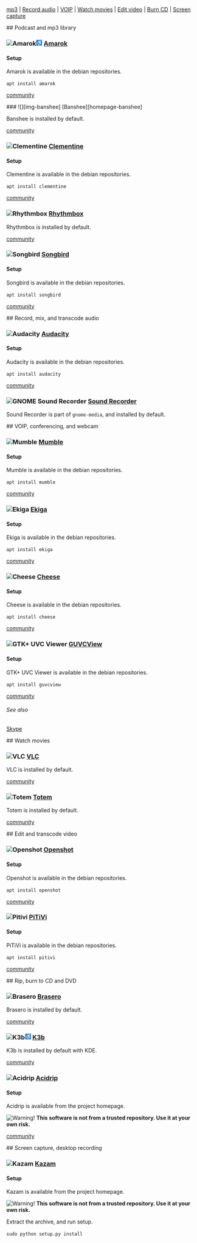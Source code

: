 [mp3][anchor-podcast-mp3] | [Record audio][anchor-record-audio] | [VOIP][anchor-voip] | [Watch movies][anchor-watch-movies] | [Edit video][anchor-edit-video] | [Burn CD][anchor-burn-cd] | [Screen capture][anchor-screen-capture]

[anchor-podcast-mp3]: #wiki-podcast-mp3
[anchor-record-audio]: #wiki-record-audio
[anchor-voip]: #wiki-voip
[anchor-watch-movies]: #wiki-watch-movies
[anchor-edit-video]: #wiki-edit-video
[anchor-burn-cd]: #wiki-burn-cd
[anchor-screen-capture]: #wiki-screen-capture

<a id="podcast-mp3"/>
## Podcast and mp3 library

### ![][img-amarok]![KDE][emblem-kde] [Amarok][homepage-amarok]
#### Setup  

Amarok is available in the debian repositories.  

`apt install amarok`  

[community][community-amarok]



<a id="banshee"/>
### ![][img-banshee] [Banshee][homepage-banshee]  

Banshee is installed by default.  

[community][community-banshee]

### ![][img-clementine] [Clementine][homepage-clementine]  
#### Setup  

Clementine is available in the debian repositories.  

`apt install clementine`  

[community][community-clementine]

### ![][img-rhythmbox] [Rhythmbox][homepage-rhythmbox]  

Rhythmbox is installed by default.  

[community][community-rhythmbox]

### ![][img-songbird] [Songbird][homepage-songbird]  

#### Setup  

Songbird is available in the debian repositories.  

`apt install songbird`  

[community][community-songbird]


<a id="record-audio"/>
## Record, mix, and transcode audio

### ![][img-audacity] [Audacity][homepage-audacity]

#### Setup  
Audacity is available in the debian repositories.  

`apt install audacity`  

[community][community-audacity]

### ![][img-gnome-sound-recorder] [Sound Recorder][homepage-gnome-sound-recorder]
Sound Recorder is part of `gnome-media`, and installed by default.  

<a id="voip" />
## VOIP, conferencing, and webcam 

### ![][img-mumble] [Mumble][homepage-mumble]

#### Setup  
Mumble is available in the debian repositories.  

`apt install mumble`  

[community][community-mumble]

### ![][img-ekiga] [Ekiga][homepage-ekiga]

#### Setup
Ekiga is available in the debian repositories.

`apt install ekiga`

[community][community-ekiga]

### ![][img-cheese] [Cheese][homepage-cheese]
#### Setup
Cheese is available in the debian repositories.

`apt install cheese`

[community][community-cheese]

### ![][img-guvcview] [GUVCView][homepage-guvcview]

#### Setup

GTK+ UVC Viewer is available in the debian repositories.

`apt install guvcview`

[community][community-guvcview]

###### See also
[Skype][anchor-skype]


<a id="watch-movies"/>
## Watch movies

### ![][img-vlc] [VLC][homepage-vlc]

VLC is installed by default.

[community][community-vlc]

### ![][img-totem] [Totem][homepage-totem]

Totem is installed by default.

[community][community-totem]


<a id="edit-video"/>
## Edit and transcode video

### ![][img-openshot] [Openshot][homepage-openshot]
#### Setup

Openshot is available in the debian repositories.

`apt install openshot`

[community][community-openshot]

### ![][img-pitivi] [PiTiVi][homepage-pitivi]

#### Setup

PiTiVi is available in the debian repositories.

`apt install pitivi`

[community][community-pitivi]


<a id="burn-cd"/>
## Rip, burn to CD and DVD

### ![][img-brasero] [Brasero][homepage-brasero]

Brasero is installed by default.

[community][community-brasero]

### ![][img-k3b]![KDE][emblem-kde] [K3b][homepage-k3b]

K3b is installed by default with KDE.

[community][community-k3b]

### ![][img-acidrip] [Acidrip][homepage-acidrip]

#### Setup

Acidrip is available from the project homepage.

![][emblem-warn] **This software is not from a trusted repository.  Use it at your own risk.**

[community][community-acidrip]


<a id="screen-capture"/>
## Screen capture, desktop recording

### ![][img-kazam] [Kazam][homepage-kazam]

#### Setup

Kazam is available from the project homepage.

![][emblem-warn] **This software is not from a trusted repository.  Use it at your own risk.**

Extract the archive, and run setup.

`sudo python setup.py install`


[anchor-skype]: Messaging#wiki-skype

[community-acidrip]: http://community.linuxmint.com/software/view/acidrip
[community-amarok]: http://community.linuxmint.com/software/view/amarok
[community-audacity]: http://community.linuxmint.com/software/view/audacity
[community-banshee]: http://community.linuxmint.com/software/view/banshee
[community-brasero]: http://community.linuxmint.com/software/view/brasero
[community-cheese]: http://community.linuxmint.com/software/view/cheese
[community-clementine]: http://community.linuxmint.com/software/view/clementine
[community-ekiga]: http://community.linuxmint.com/software/view/ekiga
[community-guvcview]: http://community.linuxmint.com/software/view/guvcview
[community-k3b]: http://community.linuxmint.com/software/view/k3b
[community-mumble]: http://community.linuxmint.com/software/view/mumble
[community-openshot]: http://community.linuxmint.com/software/view/openshot
[community-pitivi]: http://community.linuxmint.com/software/view/pitivi
[community-rhythmbox]: http://community.linuxmint.com/software/view/rhythmbox
[community-songbird]: http://community.linuxmint.com/software/view/songbird
[community-spotify]: http://community.linuxmint.com/software/view/spotify
[community-totem]: http://community.linuxmint.com/software/view/totem
[community-vlc]: http://community.linuxmint.com/software/view/vlc

[emblem-kde]: image/boston.png "KDE"
[emblem-warn]: image/emblem-warn.png "Warning!"

[homepage-acidrip]: http://sourceforge.net/projects/acidrip/ "Acidrip"
[homepage-amarok]: http://amarok.kde.org/ "Amarok"
[homepage-audacity]: http://audacity.sourceforge.net/ "Audacity"
[homepage-banshee]: http://banshee.fm/ "Banshee"
[homepage-brasero]: http://projects.gnome.org/brasero/ "Brasero"
[homepage-cheese]: http://projects.gnome.org/cheese/ "Cheese"
[homepage-clementine]: http://www.clementine-player.org/ "Clementine"
[homepage-ekiga]: http://ekiga.org/ "Ekiga"
[homepage-gnome-sound-recorder]: http://library.gnome.org/users/gnome-sound-recorder/ "GNOME Sound Recorder"
[homepage-guvcview]: http://guvcview.sourceforge.net/ "GTK+ UVC Viewer"
[homepage-k3b]: http://www.k3b.org/ "K3b"
[homepage-kazam]: https://launchpad.net/kazam/+download "Kazam"
[homepage-mumble]: http://mumble.sourceforge.net/ "Mumble"
[homepage-openshot]: http://www.openshotvideo.com/ "Openshot"
[homepage-pitivi]: http://www.pitivi.org/ "PiTiVi"
[homepage-rhythmbox]: http://projects.gnome.org/rhythmbox/ "Rhythmbox"
[homepage-songbird]: http://getsongbird.com/ "Songbird"
[homepage-totem]: http://projects.gnome.org/totem/
[homepage-vlc]: http://www.videolan.org/vlc/ "VLC"

[img-acidrip]: image/acidrip.png "Acidrip"
[img-amarok]: image/amarok.png "Amarok"
[img-audacity]: image/audacity.png "Audacity"
[img-banshee]: image/banshee.png "Banshee"
[img-brasero]: image/brasero.png "Brasero"
[img-cheese]: image/cheese.png "Cheese"
[img-clementine]: image/clementine.png "Clementine"
[img-ekiga]: image/ekiga.png "Ekiga"
[img-gnome-sound-recorder]: image/gnome-sound-recorder.png "GNOME Sound Recorder"
[img-guvcview]: image/guvcview.png "GTK+ UVC Viewer"
[img-k3b]: image/k3b.png "K3b"
[img-kazam]: image/kazam.png "Kazam"
[img-mumble]: image/mumble.png "Mumble"
[img-openshot]: image/openshot.png "Openshot"
[img-pitivi]: image/pitivi.png "Pitivi"
[img-rhythmbox]: image/rhythmbox.png "Rhythmbox"
[img-songbird]: image/songbird.png "Songbird"
[img-totem]: image/totem.png "Totem"
[img-vlc]: image/vlc.png "VLC"